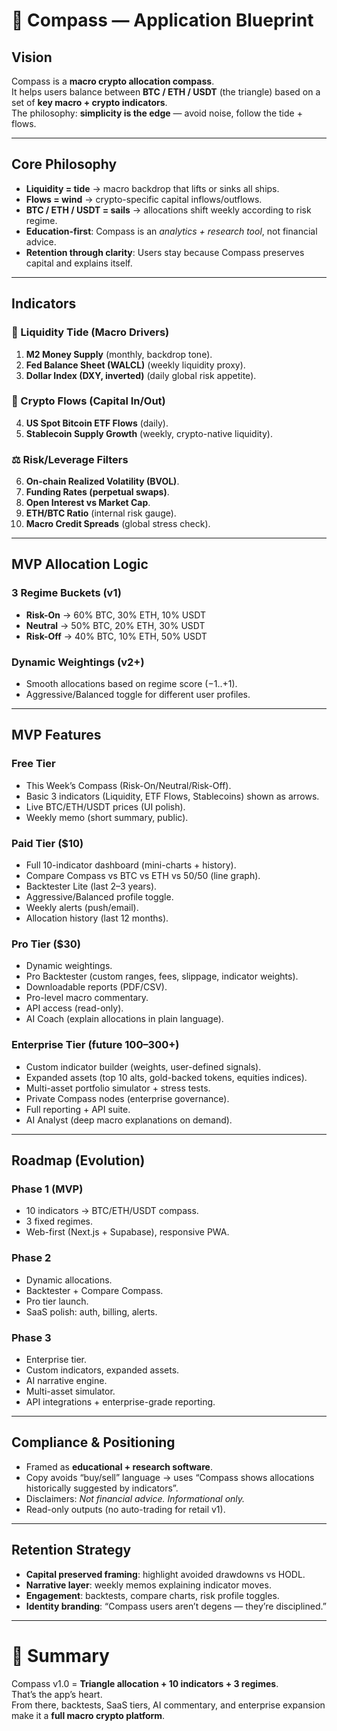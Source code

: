 # 🧭 Compass — Application Blueprint

## Vision
Compass is a **macro crypto allocation compass**.  
It helps users balance between **BTC / ETH / USDT** (the triangle) based on a set of **key macro + crypto indicators**.  
The philosophy: **simplicity is the edge** — avoid noise, follow the tide + flows.

---

## Core Philosophy
- **Liquidity = tide** → macro backdrop that lifts or sinks all ships.  
- **Flows = wind** → crypto-specific capital inflows/outflows.  
- **BTC / ETH / USDT = sails** → allocations shift weekly according to risk regime.  
- **Education-first**: Compass is an *analytics + research tool*, not financial advice.  
- **Retention through clarity**: Users stay because Compass preserves capital and explains itself.

---

## Indicators

### 🌊 Liquidity Tide (Macro Drivers)
1. **M2 Money Supply** (monthly, backdrop tone).
2. **Fed Balance Sheet (WALCL)** (weekly liquidity proxy).
3. **Dollar Index (DXY, inverted)** (daily global risk appetite).

### 💸 Crypto Flows (Capital In/Out)
4. **US Spot Bitcoin ETF Flows** (daily).
5. **Stablecoin Supply Growth** (weekly, crypto-native liquidity).

### ⚖️ Risk/Leverage Filters
6. **On-chain Realized Volatility (BVOL)**.
7. **Funding Rates (perpetual swaps)**.
8. **Open Interest vs Market Cap**.
9. **ETH/BTC Ratio** (internal risk gauge).
10. **Macro Credit Spreads** (global stress check).

---

## MVP Allocation Logic

### 3 Regime Buckets (v1)
- **Risk-On** → 60% BTC, 30% ETH, 10% USDT  
- **Neutral** → 50% BTC, 20% ETH, 30% USDT  
- **Risk-Off** → 40% BTC, 10% ETH, 50% USDT  

### Dynamic Weightings (v2+)
- Smooth allocations based on regime score (−1..+1).
- Aggressive/Balanced toggle for different user profiles.

---

## MVP Features

### Free Tier
- This Week’s Compass (Risk-On/Neutral/Risk-Off).
- Basic 3 indicators (Liquidity, ETF Flows, Stablecoins) shown as arrows.
- Live BTC/ETH/USDT prices (UI polish).
- Weekly memo (short summary, public).

### Paid Tier ($10)
- Full 10-indicator dashboard (mini-charts + history).
- Compare Compass vs BTC vs ETH vs 50/50 (line graph).
- Backtester Lite (last 2–3 years).
- Aggressive/Balanced profile toggle.
- Weekly alerts (push/email).
- Allocation history (last 12 months).

### Pro Tier ($30)
- Dynamic weightings.
- Pro Backtester (custom ranges, fees, slippage, indicator weights).
- Downloadable reports (PDF/CSV).
- Pro-level macro commentary.
- API access (read-only).
- AI Coach (explain allocations in plain language).

### Enterprise Tier (future $100–$300+)
- Custom indicator builder (weights, user-defined signals).
- Expanded assets (top 10 alts, gold-backed tokens, equities indices).
- Multi-asset portfolio simulator + stress tests.
- Private Compass nodes (enterprise governance).
- Full reporting + API suite.
- AI Analyst (deep macro explanations on demand).

---

## Roadmap (Evolution)

### Phase 1 (MVP)
- 10 indicators → BTC/ETH/USDT compass.
- 3 fixed regimes.
- Web-first (Next.js + Supabase), responsive PWA.

### Phase 2
- Dynamic allocations.
- Backtester + Compare Compass.
- Pro tier launch.
- SaaS polish: auth, billing, alerts.

### Phase 3
- Enterprise tier.
- Custom indicators, expanded assets.
- AI narrative engine.
- Multi-asset simulator.
- API integrations + enterprise-grade reporting.

---

## Compliance & Positioning
- Framed as **educational + research software**.
- Copy avoids “buy/sell” language → uses “Compass shows allocations historically suggested by indicators”.
- Disclaimers: *Not financial advice. Informational only.*
- Read-only outputs (no auto-trading for retail v1).

---

## Retention Strategy
- **Capital preserved framing**: highlight avoided drawdowns vs HODL.  
- **Narrative layer**: weekly memos explaining indicator moves.  
- **Engagement**: backtests, compare charts, risk profile toggles.  
- **Identity branding**: “Compass users aren’t degens — they’re disciplined.”  

---

# 🧭 Summary
Compass v1.0 = **Triangle allocation + 10 indicators + 3 regimes**.  
That’s the app’s heart.  
From there, backtests, SaaS tiers, AI commentary, and enterprise expansion make it a **full macro crypto platform**.
